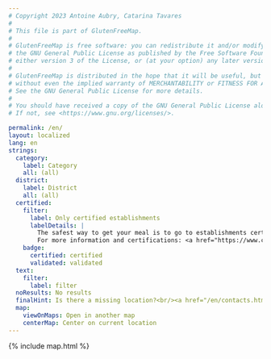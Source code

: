 ```yaml
---
# Copyright 2023 Antoine Aubry, Catarina Tavares
# 
# This file is part of GlutenFreeMap.
# 
# GlutenFreeMap is free software: you can redistribute it and/or modify it under the terms of
# the GNU General Public License as published by the Free Software Foundation,
# either version 3 of the License, or (at your option) any later version.
# 
# GlutenFreeMap is distributed in the hope that it will be useful, but WITHOUT ANY WARRANTY;
# without even the implied warranty of MERCHANTABILITY or FITNESS FOR A PARTICULAR PURPOSE.
# See the GNU General Public License for more details.
# 
# You should have received a copy of the GNU General Public License along with GlutenFreeMap.
# If not, see <https://www.gnu.org/licenses/>.

permalink: /en/
layout: localized
lang: en
strings:
  category:
    label: Category
    all: (all)
  district:
    label: District
    all: (all)
  certified:
    filter:
      label: Only certified establishments
      labelDetails: |
        The safest way to get your meal is to go to establishments certified by the Gluten Free Project of the Portuguese Celiac Association (APC), or to catering chains that offer products marked and validated by the APC.<br/>
        For more information and certifications: <a href="https://www.celiacos.org.pt/como-certificar-o-seu-estabelecimento/">https://www.celiacos.org.pt/como-certificar-o-seu-estabelecimento/</a>.
    badge:
      certified: certified
      validated: validated
  text:
    filter:
      label: filter
  noResults: No results
  finalHint: Is there a missing location?<br/><a href="/en/contacts.html">Tell us here</a>.
  map:
    viewOnMaps: Open in another map
    centerMap: Center on current location
---
```

{% include map.html %}
